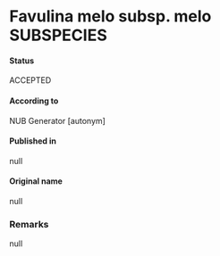 Favulina melo subsp. melo SUBSPECIES
=======

#### Status
ACCEPTED

#### According to
NUB Generator [autonym]

#### Published in
null

#### Original name
null

### Remarks
null